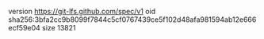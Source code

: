 version https://git-lfs.github.com/spec/v1
oid sha256:3bfa2cc9b8099f7844c5cf0767439ce5f102d48afa981594ab12e666ecf59e04
size 13821
